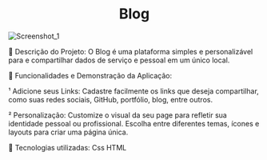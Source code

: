 <h1 align="center"> Blog </h1>



![Screenshot_1](https://github.com/jhzinm/Galaxies/assets/150977621/09a2fade-ec3a-4944-942d-0318cf7a3538)


📌 Descrição do Projeto:
O Blog é uma plataforma simples e personalizável para e compartilhar dados de serviço e pessoal em um único local.

📌 Funcionalidades e Demonstração da Aplicação:

¹ Adicione seus Links: Cadastre facilmente os links que deseja compartilhar, como suas redes sociais, GitHub, portfólio, blog, entre outros.

² Personalização: Customize o visual da seu page para refletir sua identidade pessoal ou profissional. Escolha entre diferentes temas, ícones e layouts para criar uma página única.


📌 Tecnologias utilizadas:
Css
HTML
